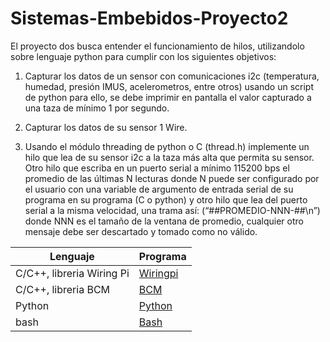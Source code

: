 # Sistemas-Embebidos-Proyecto2
El proyecto dos busca entender el funcionamiento de hilos, utilizandolo sobre lenguaje python para cumplir con los siguientes objetivos: 

1) Capturar los datos de un sensor con comunicaciones i2c (temperatura, humedad, presión IMUS, acelerometros, entre otros) usando un script de python para ello, se debe imprimir en pantalla el valor capturado a una taza de mínimo 1 por segundo.

2) Capturar los datos de su sensor 1 Wire.

3) Usando el módulo threading de python o C (thread.h) implemente un hilo que lea de su sensor i2c a la taza más alta que permita su sensor. Otro hilo que escriba en un puerto serial a mínimo 115200 bps el promedio de las últimas N lecturas donde N puede ser configurado por el usuario con una variable de argumento de entrada serial de su programa en su programa (C o python) y otro hilo que lea del puerto serial a la misma velocidad, una trama así: (“##PROMEDIO-NNN-##\n”) donde NNN es el tamaño de la ventana de promedio, cualquier otro mensaje debe ser descartado y tomado como no válido.



| Lenguaje      | Programa |
| ------------- | ------------- |
| C/C++, libreria Wiring Pi  | [Wiringpi](https://github.com/) |
| C/C++, libreria BCM |[BCM](https://github.com/) |
| Python | [Python](https://github.com/)  |
|bash | [Bash](https://github.com/) |
